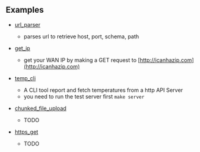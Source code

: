 ## Examples

- [url_parser](./url_parser.c)
    - parses url to retrieve host, port, schema, path 

- [get_ip](./get_ip.c)
    - get your WAN IP by making a GET request to [http://icanhazip.com](http://icanhazip.com)

- [temp_cli](./temp_cli)
    - A CLI tool report and fetch temperatures from a http API Server
    - you need to run the test server first `make server`

- [chunked_file_upload](./chunked_file_upload.c)
    - TODO

- [https_get](./https_get)
    - TODO